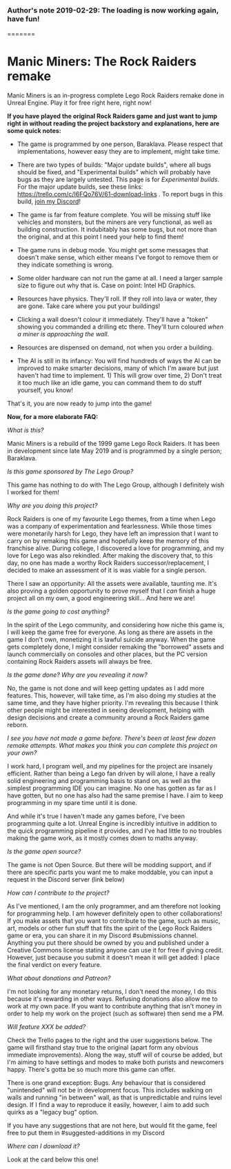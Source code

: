 ### Author's note 2019-02-29: The loading is now working again, have fun!
=======

# Manic Miners: The Rock Raiders remake
Manic Miners is an in-progress complete Lego Rock Raiders remake done in Unreal Engine. Play it for free right here, right now!

**If you have played the original Rock Raiders game and just want to jump right in without reading the project backstory and explanations, here are some quick notes:**

- The game is programmed by one person, Baraklava. Please respect that implementations, however easy they are to implement, might take time.

- There are two types of builds: "Major update builds", where all bugs should be fixed, and "Experimental builds" which will probably have bugs as they are largely untested. This page is for *Experimental builds*. For the major update builds, see these links: https://trello.com/c/I6FQo76V/61-download-links . To report bugs in this build, [join my Discord](https://discord.gg/85k8JHz)!


- The game is far from feature complete. You will be missing stuff like vehicles and monsters, but the miners are very functional, as well as building construction. It indubitably has some bugs, but not more than the original, and at this point I need your help to find them!

- The game runs in debug mode. You might get some messages that doesn't make sense, which either means I've forgot to remove them or they indicate something is wrong.

- Some older hardware can not run the game at all. I need a larger sample size to figure out why that is. Case on point: Intel HD Graphics.

- Resources have physics. They'll roll. If they roll into lava or water, they are gone. Take care where you put your buildings!

- Clicking a wall doesn't colour it immediately. They'll have a "token" showing you commanded a drilling etc there. They'll turn coloured *when a miner is approaching the wall*. 

- Resources are dispensed on demand, not when you order a building.

- The AI is still in its infancy: You will find hundreds of ways the AI can be improved to make smarter decisions, many of which I'm aware but just haven't had time to implement. 1) This will grow over time, 2) Don't treat it too much like an idle game, you can command them to do stuff yourself, you know! 


That's it, you are now ready to jump into the game!

**Now, for a more elaborate FAQ:**

*What is this?*

Manic Miners is a rebuild of the 1999 game Lego Rock Raiders. It has been in development since late May 2019 and is programmed by a single person; Baraklava.

*Is this game sponsored by The Lego Group?*

This game has nothing to do with The Lego Group, although I definitely wish I worked for them! 

*Why are you doing this project?* 

Rock Raiders is one of my favourite Lego themes, from a time when Lego was a company of experimentation and fearlessness. While those times were monetarily harsh for Lego, they have left an impression that I want to carry on by remaking this game and hopefully keep the memory of this franchise alive. During college, I discovered a love for programming, and my love for Lego was also rekindled. After making the discovery that, to this day, no one has made a worthy Rock Raiders successor/replacement, I decided to make an assessment of it is was viable for a single person. 

There I saw an opportunity: All the assets were available, taunting me. It's also proving a golden opportunity to prove myself that I *can* finish a huge project all on my own, a good engineering skill... And here we are!

*Is the game going to cost anything?*

In the spirit of the Lego community, and considering how niche this game is, I will keep the game free for everyone. As long as there are assets in the game I don't own, monetizing it is lawful suicide anyway. When the game gets completely done, I might consider remaking the "borrowed" assets and launch commercially on consoles and other places, but the PC version containing Rock Raiders assets will always be free.

*Is the game done? Why are you revealing it now?*

No, the game is not done and will keep getting updates as I add more features. This, however, will take time, as I'm also doing my studies at the same time, and they have higher priority. I'm revealing this because I think other people might be interested in seeing development, helping with design decisions and create a community around a Rock Raiders game reborn. 

*I see you have not made a game before. There's been at least few dozen remake attempts. What makes you think you can complete this project on your own?*

I work hard, I program well, and my pipelines for the project are insanely efficient. Rather than being a Lego fan driven by will alone, I have a really solid engineering and programming basis to stand on, as well as the simplest programming IDE you can imagine. No one has gotten as far as I have gotten, but no one has also had the same premise I have. I aim to keep programming in my spare time until it is done.

And while it's true I haven't made any games before, I've been programming quite a lot. Unreal Engine is incredibly intuitive in addition to the quick programming pipeline it provides, and I've had little to no troubles making the game work, as it mostly comes down to maths anyway.

*Is the game open source?*

The game is not Open Source. But there will be modding support, and if there are specific parts you want me to make moddable, you can input a request in the Discord server (link below)

*How can I contribute to the project?*

As I've mentioned, I am the only programmer, and am therefore not looking for programming help. I am however definitely open to other collaborations! If you make assets that you want to contribute to the game, such as music, art, models or other fun stuff that fits the spirit of the Lego Rock Raiders game or era, you can share it in my Discord #submissions channel. Anything you put there should be owned by you and published under a Creative Commons license stating anyone can use it for free if giving credit. However, just because you submit it doesn't mean it will get added: I place the final verdict on every feature.

*What about donations and Patreon?*

I'm not looking for any monetary returns, I don't need the money, I do this because it's rewarding in other ways. Refusing donations also allow me to work at my own pace. If you want to contribute anything that isn't money in order to help my work on the project (such as software) then send me a PM.

*Will feature XXX be added?*

Check the Trello pages to the right and the user suggestions below. The game will firsthand stay true to the original (apart form any obvious immediate improvements). Along the way, stuff will of course be added, but I'm aiming to have settings and modes to make both purists and newcomers happy. There's gotta be so much more this game can offer. 

There is one grand exception: Bugs. Any behaviour that is considered "unintended" will not be in development focus. This includes walking on walls and running "in between" wall, as that is unpredictable and ruins level design. If I find a way to reproduce it easily, however, I aim to add such quirks as a "legacy bug" option.

If you have any suggestions that are not here, but would fit the game, feel free to put them in #suggested-additions in my Discord

*Where can I download it?*

Look at the card below this one!
